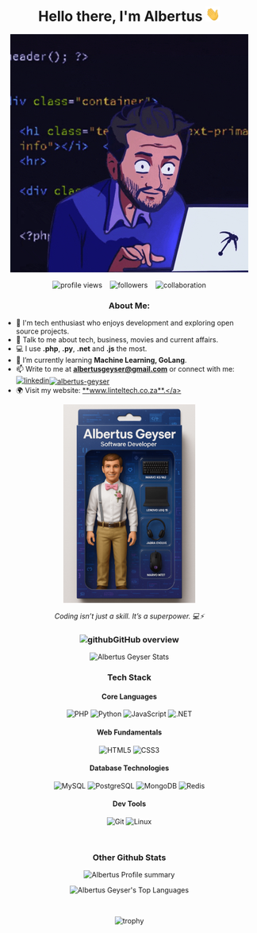 <h1 align="center">Hello there, I'm Albertus <img src="https://github.com/albertusgeyser/albertusgeyser/blob/main/Hi.gif" width="29px" height="29px"> </h1>
<p align="center"><img src ="https://github.com/albertusgeyser/albertusgeyser/blob/main/programmer.gif" height="480px"></p>
<p align="center"> 
  <img src="https://komarev.com/ghpvc/?username=albertusgeyser&style=flat" alt="profile views" />
  &nbsp;&nbsp;
  <img src="https://img.shields.io/github/followers/albertusgeyser?style=social" alt="followers" />
  &nbsp;&nbsp;
  <img src="https://img.shields.io/badge/Open_to-Collaboration-brightgreen" alt="collaboration" />
</p>

<h3 align="center"> About Me: </h3>

- 🏦 I'm tech enthusiast who enjoys development and exploring open source projects.
- 💬 Talk to me about tech, business, movies and current affairs.
- 💻 I use **.php**, **.py**, **.net** and **.js** the most.
- 🌱 I’m currently learning **Machine Learning, GoLang**.
- 📫 Write to me at **albertusgeyser@gmail.com** or connect with me: <a href="www.linkedin.com/in/albertus-geyser-650b8447" target="blank"><img src="https://img.icons8.com/badges/48/linkedin.png" alt="linkedin" width="30" height="30"/><img align="center" src="https://user-images.githubusercontent.com/74038190/235294012-0a55e343-37ad-4b0f-924f-c8431d9d2483.gif" alt="albertus-geyser" height="30" width="40" /></a>
- 🌍 Visit my website: <a href="www.linteltech.co.za" target="blank">**www.linteltech.co.za**.</a>

<p align="center">
  <img src="https://github.com/albertusgeyser/albertusgeyser/blob/main/albertus_geyser_action_figure.png?raw=true" alt="Albertus Geyser Action Figure" height="400px" />
</p>
<p align="center"><i>Coding isn’t just a skill. It’s a superpower. 💻⚡</i></p>

<h3 align="center"> <img width="48" height="48" src="https://img.icons8.com/fluency/48/github.png" alt="github"/>GitHub overview </h3>

<p align="center">
<img src = "https://github-readme-stats.vercel.app/api?username=albertusgeyser&theme=chartreuse-dark&show_icons=true&hide_border=false&count_private=true" alt = "Albertus Geyser Stats">
</p>

<h3 align="center">Tech Stack</h3>

<h4 align="center">Core Languages</h4>
<p align="center">
  <img src="https://img.shields.io/badge/PHP-777BB4?style=for-the-badge&logo=php&logoColor=white" alt="PHP">
  <img src="https://img.shields.io/badge/Python-3776AB?style=for-the-badge&logo=python&logoColor=white" alt="Python">
  <img src="https://img.shields.io/badge/JavaScript-F7DF1E?style=for-the-badge&logo=javascript&logoColor=black" alt="JavaScript">
  <img src="https://img.shields.io/badge/.NET-512BD4?style=for-the-badge&logo=dotnet&logoColor=white" alt=".NET">
</p>

<h4 align="center">Web Fundamentals</h4>
<p align="center">
  <img src="https://img.shields.io/badge/HTML5-E34F26?style=for-the-badge&logo=html5&logoColor=white" alt="HTML5">
  <img src="https://img.shields.io/badge/CSS3-1572B6?style=for-the-badge&logo=css3&logoColor=white" alt="CSS3">
</p>

<h4 align="center">Database Technologies</h4>
<p align="center">
  <img src="https://img.shields.io/badge/MySQL-4479A1?style=for-the-badge&logo=mysql&logoColor=white" alt="MySQL">
  <img src="https://img.shields.io/badge/PostgreSQL-4169E1?style=for-the-badge&logo=postgresql&logoColor=white" alt="PostgreSQL">
  <img src="https://img.shields.io/badge/MongoDB-47A248?style=for-the-badge&logo=mongodb&logoColor=white" alt="MongoDB">
  <img src="https://img.shields.io/badge/Redis-DC382D?style=for-the-badge&logo=redis&logoColor=white" alt="Redis">
</p>

<h4 align="center">Dev Tools</h4>
<p align="center">
  <img src="https://img.shields.io/badge/Git-F05032?style=for-the-badge&logo=git&logoColor=white" alt="Git">
  <img src="https://img.shields.io/badge/Linux-FCC624?style=for-the-badge&logo=linux&logoColor=black" alt="Linux">
</p>

<br>

<h3 align="center">Other Github Stats</h3>

<p align="center">
<img height ="165" title="Profile summary" alt="Albertus Profile summary" src="https://github-profile-summary-cards.vercel.app/api/cards/profile-details?username=albertusgeyser&theme=vue"/>
</p>

<p align="center">
  <img aligh ="center"src="https://github-readme-stats.vercel.app/api/top-langs/?username=albertusgeyser&&hide_title=false&hide_border=true&layout=compact&langs_count=8&exclude_repo=comp426,Insta-diagnosis&text_color=fff7ff&icon_color=ffffff&bg_color=151515" alt="Albertus Geyser's Top Languages" />
</p>
<br>
<p align='center'>
  <img src= "https://github-profile-trophy.vercel.app/?username=albertusgeyser" alt="trophy">
</p>
